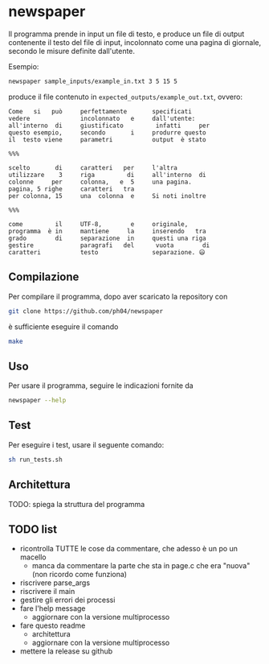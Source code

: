# newspaper

Il programma prende in input un file di testo, e produce un file di output contenente il testo del file di input, incolonnato come una pagina di giornale, secondo le misure definite dall'utente.

Esempio:

```sh
newspaper sample_inputs/example_in.txt 3 5 15 5
```

produce il file contenuto in `expected_outputs/example_out.txt`, ovvero:

```text
Come   si   può     perfettamente       specificati    
vedere              incolonnato   e     dall'utente:   
all'interno  di     giustificato         infatti     per
questo esempio,     secondo       i     produrre questo
il  testo viene     parametri           output  è stato

%%%

scelto       di     caratteri   per     l'altra        
utilizzare    3     riga         di     all'interno  di
colonne     per     colonna,   e  5     una pagina.    
pagina, 5 righe     caratteri   tra                    
per colonna, 15     una  colonna  e     Si noti inoltre

%%%

come         il     UTF-8,        e     originale,     
programma  è in     mantiene     la     inserendo   tra
grado        di     separazione  in     questi una riga
gestire             paragrafi   del      vuota        di
caratteri           testo               separazione. 😃
```

## Compilazione

Per compilare il programma, dopo aver scaricato la repository con

```sh
git clone https://github.com/ph04/newspaper
```

è sufficiente eseguire il comando

```sh
make
```

## Uso

Per usare il programma, seguire le indicazioni fornite da

```sh
newspaper --help
```

## Test

Per eseguire i test, usare il seguente comando:

```sh
sh run_tests.sh
```

## Architettura

TODO: spiega la struttura del programma

## TODO list

- ricontrolla TUTTE le cose da commentare, che adesso è un po un macello
  - manca da commentare la parte che sta in page.c che era "nuova" (non ricordo come funziona)
- riscrivere parse_args
- riscrivere il main
- gestire gli errori dei processi
- fare l'help message
  - aggiornare con la versione multiprocesso
- fare questo readme
  - architettura
  - aggiornare con la versione multiprocesso
- mettere la release su github

